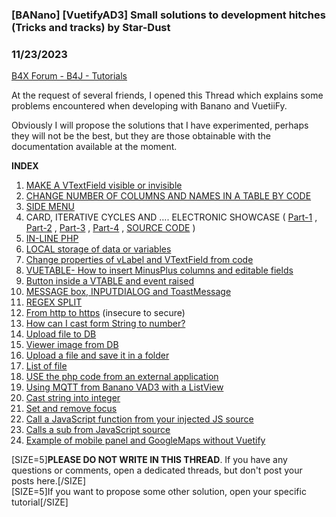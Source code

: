 ### [BANano] [VuetifyAD3] Small solutions to development hitches (Tricks and tracks) by Star-Dust
### 11/23/2023
[B4X Forum - B4J - Tutorials](https://www.b4x.com/android/forum/threads/137667/)

At the request of several friends, I opened this Thread which explains some problems encountered when developing with Banano and VuetiiFy.  
  
Obviously I will propose the solutions that I have experimented, perhaps they will not be the best, but they are those obtainable with the documentation available at the moment.  
  
**INDEX**  

1. [MAKE A VTextField visible or invisible](https://www.b4x.com/android/forum/threads/banano-vuetifyad3-small-solutions-to-development-hitches.137667/post-871268)
2. [CHANGE NUMBER OF COLUMNS AND NAMES IN A TABLE BY CODE](https://www.b4x.com/android/forum/threads/banano-vuetifyad3-small-solutions-to-development-hitches.137667/post-871269)
3. [SIDE MENU](https://www.b4x.com/android/forum/threads/banano-vuetifyad3-small-solutions-to-development-hitches.137667/post-871270)
4. CARD, ITERATIVE CYCLES AND …. ELECTRONIC SHOWCASE ( [Part-1](https://www.b4x.com/android/forum/threads/banano-vuetifyad3-small-solutions-to-development-hitches.137667/post-871525) , [Part-2](https://www.b4x.com/android/forum/threads/banano-vuetifyad3-small-solutions-to-development-hitches.137667/post-871530) , [Part-3](https://www.b4x.com/android/forum/threads/banano-vuetifyad3-small-solutions-to-development-hitches.137667/post-871532) , [Part-4](https://www.b4x.com/android/forum/threads/banano-vuetifyad3-small-solutions-to-development-hitches.137667/post-871541) , [SOURCE CODE](https://www.b4x.com/android/forum/threads/banano-vuetifyad3-small-solutions-to-development-hitches.137667/post-871547) )
5. [IN-LINE PHP](https://www.b4x.com/android/forum/threads/banano-vuetifyad3-small-solutions-to-development-hitches.137667/post-871644)
6. [LOCAL storage of data or variables](https://www.b4x.com/android/forum/threads/banano-vuetifyad3-small-solutions-to-development-hitches.137667/post-871652)
7. [Change properties of vLabel and VTextField from code](https://www.b4x.com/android/forum/threads/banano-vuetifyad3-small-solutions-to-development-hitches.137667/post-871931)
8. [VUETABLE- How to insert MinusPlus columns and editable fields](https://www.b4x.com/android/forum/threads/banano-vuetifyad3-small-solutions-to-development-hitches.137667/post-871970)
9. [Button inside a VTABLE and event raised](https://www.b4x.com/android/forum/threads/banano-vuetifyad3-small-solutions-to-development-hitches.137667/post-872527)
10. [MESSAGE box, INPUTDIALOG and ToastMessage](https://www.b4x.com/android/forum/threads/banano-vuetifyad3-small-solutions-to-development-hitches-tricks-and-tracks.137667/post-872575)
11. [REGEX SPLIT](https://www.b4x.com/android/forum/threads/banano-vuetifyad3-small-solutions-to-development-hitches-tricks-and-tracks.137667/post-872577)
12. [From http to https](https://www.b4x.com/android/forum/threads/banano-vuetifyad3-small-solutions-to-development-hitches-tricks-and-tracks.137667/post-872579) (insecure to secure)
13. [How can I cast form String to number?](https://www.b4x.com/android/forum/threads/banano-vuetifyad3-small-solutions-to-development-hitches-tricks-and-tracks.137667/post-885165)
14. [Upload file to DB](https://www.b4x.com/android/forum/threads/banano-vuetifyad3-small-solutions-to-development-hitches-tricks-and-tracks.137667/post-890642)
15. [Viewer image from DB](https://www.b4x.com/android/forum/threads/banano-vuetifyad3-small-solutions-to-development-hitches-tricks-and-tracks.137667/post-890643)
16. [Upload a file and save it in a folder](https://www.b4x.com/android/forum/threads/banano-vuetifyad3-small-solutions-to-development-hitches-tricks-and-tracks.137667/post-890726)
17. [List of file](https://www.b4x.com/android/forum/threads/banano-vuetifyad3-small-solutions-to-development-hitches-tricks-and-tracks.137667/post-890729)
18. [USE the php code from an external application](https://www.b4x.com/android/forum/threads/banano-vuetifyad3-small-solutions-to-development-hitches-tricks-and-tracks.137667/post-912978)
19. [Using MQTT from Banano VAD3 with a ListView](https://www.b4x.com/android/forum/threads/banano-vuetifyad3-small-solutions-to-development-hitches-tricks-and-tracks.137667/post-931625)
20. [Cast string into integer](https://www.b4x.com/android/forum/threads/banano-vuetifyad3-small-solutions-to-development-hitches-tricks-and-tracks.137667/post-966227)
21. [Set and remove focus](https://www.b4x.com/android/forum/threads/banano-vuetifyad3-small-solutions-to-development-hitches-tricks-and-tracks.137667/post-967006)
22. [Call a JavaScript function from your injected JS source](https://www.b4x.com/android/forum/threads/banano-vuetifyad3-small-solutions-to-development-hitches-tricks-and-tracks.137667/post-967007)
23. [Calls a sub from JavaScript source](https://www.b4x.com/android/forum/threads/banano-vuetifyad3-small-solutions-to-development-hitches-tricks-and-tracks.137667/post-967008)
24. [Example of mobile panel and GoogleMaps without Vuetify](https://www.b4x.com/android/forum/threads/banano-vuetifyad3-small-solutions-to-development-hitches-tricks-and-tracks.137667/post-967138)

  
  
[SIZE=5]**PLEASE DO NOT WRITE IN THIS THREAD**. If you have any questions or comments, open a dedicated threads, but don't post your posts here.[/SIZE]  
[SIZE=5]If you want to propose some other solution, open your specific tutorial[/SIZE]